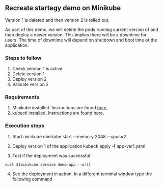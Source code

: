 ## Recreate startegy demo on Minikube

Version 1 is deleted and then version 2 is rolled out.

As part of this demo, we will delete the pods running current version of and then deploy a newer version. This implies there will be a downtime for users. The time of downtime will depend on shutdown and boot time of the application.

### Steps to follow

1. Check version 1 is active
2. Delete version 1
3. Deploy version 2
4. Validate version 2

### Requirements

1. Minikube installed. Instructions are found [here.](https://minikube.sigs.k8s.io/docs/start/)
2. kubectl installed. Instructions are found [here.](https://kubernetes.io/docs/tasks/tools/install-kubectl/)

### Execution steps

1. Start minikube
minikube start --memory 2048 --cpus=2

2. Deploy version 1 of the application
kubectl apply -f app-ver1.yaml

3. Test if the deployment was successful
```
curl $(minikube service demo-app --url)

```

4. See the deployment in action. In a different terminal window type the following command



